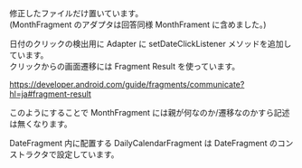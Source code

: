 修正したファイルだけ置いています。<br>
(MonthFragment のアダプタは回答同様 MonthFrament に含めました。)

日付のクリックの検出用に Adapter に setDateClickListener メソッドを追加しています。<br>
クリックからの画面遷移には Fragment Result を使っています。

https://developer.android.com/guide/fragments/communicate?hl=ja#fragment-result

このようにすることで MonthFragment には親が何なのか/遷移なのかすら記述は無くなります。

DateFragment 内に配置する DailyCalendarFragment は DateFragment のコンストラクタで設定しています。
